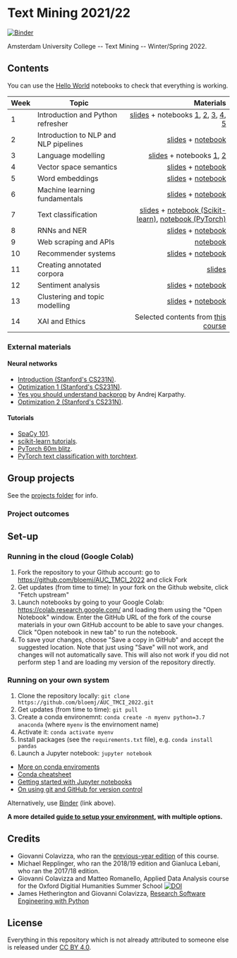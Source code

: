 # Text Mining 2021/22
[![Binder](https://mybinder.org/badge_logo.svg)](https://mybinder.org/v2/gh/bloemj/AUC_TMCI_2022/main)

Amsterdam University College -- Text Mining -- Winter/Spring 2022.

## Contents

You can use the [Hello World](notebooks/0_HelloWorld.ipynb) notebooks to check that everything is working.

| Week         | Topic           | Materials  |
| ------------- |-------------| -----:|
| 1      | Introduction and Python refresher | <a href='slides/AUC_1_Introduction.pdf'>slides</a> + notebooks <a href='notebooks/1_Fundamentals.ipynb'>1</a>, <a href='notebooks/1_MoreFundamentals.ipynb'>2</a>, <a href='notebooks/1_EvenMoreFundamentals.ipynb'>3</a>, <a href='notebooks/1_RegularExpressions.ipynb'>4</a>, <a href='notebooks/1_ScientificProgramming.ipynb'>5</a> |
| 2      | Introduction to NLP and NLP pipelines | <a href=''>slides</a> + <a href='notebooks/2_NLP_pipelines.ipynb'>notebook</a> |
| 3      | Language modelling  | <a href=''>slides</a> + notebooks <a href='notebooks/3_Distributions_in_text.ipynb'>1</a>, <a href='notebooks/3_WordNet.ipynb'>2</a> |
| 4      | Vector space semantics | <a href=''>slides</a> + <a href='notebooks/4_Vector_Semantics.ipynb'>notebook</a> |
| 5      | Word embeddings | <a href=''>slides</a> + <a href='notebooks/5_WordEmbeddings.ipynb'>notebook</a> |
| 6      | Machine learning fundamentals  | <a href=''>slides</a> + <a href='notebooks/6_ML.ipynb'>notebook</a> |
| 7      | Text classification  | <a href=''>slides</a> + <a href='notebooks/7_1_Classification.ipynb'>notebook (Scikit-learn)</a>, <a href='notebooks/7_2_PyTorch.ipynb'>notebook (PyTorch)</a> |
| 8      | RNNs and NER  | <a href=''>slides</a> + <a href='notebooks/8_1_NER.ipynb'>notebook</a> |
| 9      | Web scraping and APIs  | <a href='notebooks/9_WebScraping_APIs.ipynb'>notebook</a> |
| 10      | Recommender systems  | <a href=''>slides</a> + <a href='notebooks/10_Recommender_Systems.ipynb'>notebook</a> |
| 11      | Creating annotated corpora  | <a href=''>slides</a> |
| 12      | Sentiment analysis  | <a href=''>slides</a> + <a href='notebooks/11_Sentiment_Analysis.ipynb'>notebook</a> |
| 13      | Clustering and topic modelling  | <a href=''>slides</a> + <a href='notebooks/12_Clustering_TopicModelling.ipynb'>notebook</a> |
| 14      | XAI and Ethics  | Selected contents from [this course](https://github.com/Giovanni1085/UvA_AIforSociety_2022) |

### External materials

#### Neural networks

* [Introduction (Stanford's CS231N)](https://cs231n.github.io/neural-networks-1).
* [Optimization 1 (Stanford's CS231N)](https://cs231n.github.io/optimization-1/).
* [Yes you should understand backprop](https://medium.com/@karpathy/yes-you-should-understand-backprop-e2f06eab496b) by Andrej Karpathy.
* [Optimization 2 (Stanford's CS231N)](https://cs231n.github.io/optimization-2/).

#### Tutorials

* [SpaCy 101](https://spacy.io/usage/spacy-101).
* [scikit-learn tutorials](https://scikit-learn.org/stable/tutorial/index.html).
* [PyTorch 60m blitz](https://pytorch.org/tutorials/beginner/deep_learning_60min_blitz.html).
* [PyTorch text classification with torchtext](https://pytorch.org/tutorials/beginner/text_sentiment_ngrams_tutorial.html).

## Group projects

See the [projects folder](/projects) for info.

### Project outcomes


## Set-up

### Running in the cloud (Google Colab)

1. Fork the repository to your Github account: go to https://github.com/bloemj/AUC_TMCI_2022 and click Fork
2. Get updates (from time to time): In your fork on the Github website, click "Fetch upstream"
3. Launch notebooks by going to your Google Colab: https://colab.research.google.com/ and loading them using the "Open Notebook" window. Enter the GitHub URL of the fork of the course materials in your own GitHub account to be able to save your changes. Click "Open notebook in new tab" to run the notebook.
4. To save your changes, choose "Save a copy in GitHub" and accept the suggested location. Note that just using "Save" will not work, and changes will not automatically save. This will also not work if you did not perform step 1 and are loading my version of the repository directly.

### Running on your own system

1. Clone the repository locally: `git clone https://github.com/bloemj/AUC_TMCI_2022.git`
2. Get updates (from time to time): `git pull`
3. Create a conda environemnt: `conda create -n myenv python=3.7 anaconda` (where `myenv` is the envirnoment name)
4. Activate it: `conda activate myenv`
5. Install packages (see the `requirements.txt` file), e.g. `conda install pandas`
6. Launch a Jupyter notebook: `jupyter notebook`

* [More on conda enviroments](https://docs.conda.io/projects/conda/en/latest/user-guide/tasks/manage-environments.html)
* [Conda cheatsheet](https://docs.conda.io/projects/conda/en/4.6.0/_downloads/52a95608c49671267e40c689e0bc00ca/conda-cheatsheet.pdf)
* [Getting started with Jupyter notebooks](https://medium.com/codingthesmartway-com-blog/getting-started-with-jupyter-notebook-for-python-4e7082bd5d46)
* [On using git and GitHub for version control](https://alan-turing-institute.github.io/rsd-engineeringcourse/ch02git)

Alternatively, use [Binder](https://mybinder.org) (link above).

**A more detailed [guide to setup your environment](setup.md), with multiple options.**

## Credits

* Giovanni Colavizza, who ran the [previous-year edition](https://github.com/Giovanni1085/AUC_TMCI_2021) of this course.
* Michael Repplinger, who ran the 2018/19 edition and Gianluca Lebani, who ran the 2017/18 edition.
* Giovanni Colavizza and Matteo Romanello, Applied Data Analysis course for the Oxford Digitial Humanities Summer School [![DOI](https://zenodo.org/badge/DOI/10.5281/zenodo.3352830.svg)](https://doi.org/10.5281/zenodo.3352830)
* James Hetherington and Giovanni Colavizza, [Research Software Engineering with Python](https://alan-turing-institute.github.io/rsd-engineeringcourse/)

## License

Everything in this repository which is not already attributed to someone else is released under [CC BY 4.0](https://creativecommons.org/licenses/by/4.0/). 
